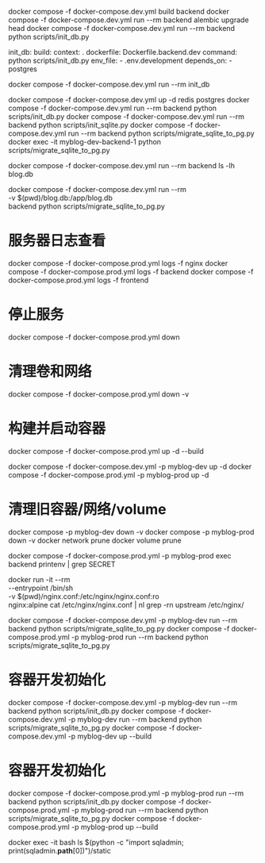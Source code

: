 
docker compose -f docker-compose.dev.yml build backend
docker compose -f docker-compose.dev.yml run --rm backend alembic upgrade head
docker compose -f docker-compose.dev.yml run --rm backend python scripts/init_db.py


  init_db:
    build:
      context: .
      dockerfile: Dockerfile.backend.dev
    command: python scripts/init_db.py
    env_file:
      - .env.development
    depends_on:
      - postgres


docker compose -f docker-compose.dev.yml run --rm init_db

docker compose -f docker-compose.dev.yml up -d redis postgres
docker compose -f docker-compose.dev.yml run --rm backend python scripts/init_db.py
docker compose -f docker-compose.dev.yml run --rm backend python scripts/init_sqlite.py
docker compose -f docker-compose.dev.yml run --rm backend python scripts/migrate_sqlite_to_pg.py
docker exec -it myblog-dev-backend-1 python scripts/migrate_sqlite_to_pg.py

docker compose -f docker-compose.dev.yml run --rm backend ls -lh blog.db

docker compose -f docker-compose.dev.yml run --rm \
  -v $(pwd)/blog.db:/app/blog.db \
  backend python scripts/migrate_sqlite_to_pg.py


# 服务器日志查看
docker compose -f docker-compose.prod.yml logs -f nginx
docker compose -f docker-compose.prod.yml logs -f backend
docker compose -f docker-compose.prod.yml logs -f frontend
# 停止服务
docker compose -f docker-compose.prod.yml down
# 清理卷和网络
docker compose -f docker-compose.prod.yml down -v
# 构建并启动容器
docker compose -f docker-compose.prod.yml up -d --build

docker compose -f docker-compose.dev.yml -p myblog-dev up -d
docker compose -f docker-compose.prod.yml -p myblog-prod up -d

# 清理旧容器/网络/volume
docker compose -p myblog-dev down -v
docker compose -p myblog-prod down -v
docker network prune
docker volume prune

docker compose -f docker-compose.prod.yml -p myblog-prod exec backend printenv | grep SECRET


docker run -it --rm \
  --entrypoint /bin/sh \
  -v $(pwd)/nginx.conf:/etc/nginx/nginx.conf:ro \
  nginx:alpine
cat /etc/nginx/nginx.conf | nl
grep -rn upstream /etc/nginx/


docker compose -f docker-compose.dev.yml -p myblog-dev run --rm backend python scripts/migrate_sqlite_to_pg.py
docker compose -f docker-compose.prod.yml -p myblog-prod run --rm backend python scripts/migrate_sqlite_to_pg.py

# 容器开发初始化
docker compose -f docker-compose.dev.yml -p myblog-dev run --rm backend python scripts/init_db.py
docker compose -f docker-compose.dev.yml -p myblog-dev run --rm backend python scripts/migrate_sqlite_to_pg.py
docker compose -f docker-compose.dev.yml -p myblog-dev up --build

# 容器开发初始化
docker compose -f docker-compose.prod.yml -p myblog-prod run --rm backend python scripts/init_db.py
docker compose -f docker-compose.prod.yml -p myblog-prod run --rm backend python scripts/migrate_sqlite_to_pg.py
docker compose -f docker-compose.prod.yml -p myblog-prod up --build

docker exec -it <backend-container> bash
ls $(python -c "import sqladmin; print(sqladmin.__path__[0])")/static

